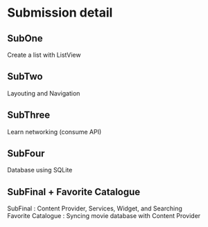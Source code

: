 # Submission detail
## SubOne<br>
Create a list with ListView
## SubTwo<br>
Layouting and Navigation
## SubThree<br>
Learn networking (consume API)
## SubFour<br>
Database using SQLite
## SubFinal + Favorite Catalogue<br>
SubFinal : Content Provider, Services, Widget, and Searching<br>
Favorite Catalogue : Syncing movie database with Content Provider
